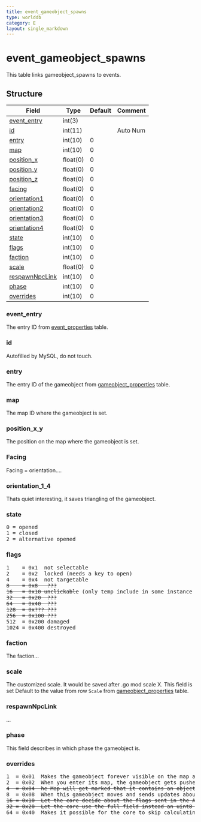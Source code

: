```yaml
---
title: event_gameobject_spawns
type: worlddb
category: E
layout: single_markdown
---
```


# event_gameobject_spawns
This table links gameobject_spawns to events.

## Structure

Field                                                                                                     | Type     | Default | Comment 
--------------------------------------------------------------------------------------------------------- | -------- | ------- | --------
[event_entry](#event_entry)             | int(3)   |        
[id](#id)                               | int(11)  |         | Auto Num
[entry](#entry)                         | int(10)  | 0       |         
[map](#map)                             | int(10)  | 0       |         
[position_x](#position_x_y)             | float(0) | 0       |         
[position_y](#position_x_y)             | float(0) | 0       |         
[position_z](#position_x_y)             | float(0) | 0       |         
[facing](#facing)                       | float(0) | 0       |         
[orientation1](#orientation_1_4)        | float(0) | 0       |         
[orientation2](#orientation_1_4)        | float(0) | 0       |         
[orientation3](#orientation_1_4)        | float(0) | 0       |         
[orientation4](#orientation_1_4)        | float(0) | 0       |         
[state](#state)                         | int(10)  | 0       |         
[flags](#flags)                         | int(10)  | 0       |         
[faction](#faction)                     | int(10)  | 0       |         
[scale](#scale)                         | float(0) | 0       |         
[respawnNpcLink](#respawnNpcLink)       | int(10)  | 0       |         
[phase](#phase)                         | int(10)  | 0       |         
[overrides](#overrides)                 | int(10)  | 0       |         

### event_entry

The entry ID from [event_properties](/Wiki/database/world/event_properties/ "Event properties") table.

### id

Autofilled by MySQL, do not touch.

### entry

The entry ID of the gameobject from [gameobject_properties](/Wiki/database/world/gameobject_properties/ "Gameobject properties") table.

### map

The map ID where the gameobject is set.

### position_x_y

The position on the map where the gameobject is set.

### Facing

Facing = orientation....

### orientation_1_4

Thats quiet interesting, it saves triangling of the gameobject.

### state

<pre>
0 = opened
1 = closed
2 = alternative opened
</pre>

### flags

<pre>
1    = 0x1  not selectable
2    = 0x2  locked (needs a key to open)
4    = 0x4  not targetable
<strike>8    = 0x8  &nbsp;???</strike>
<strike>16   = 0x10 unclickable</strike> (only temp include in some instance scripts, not implemented yet)
<strike>32   = 0x20 &nbsp;???</strike>
<strike>64   = 0x40 &nbsp;???</strike>
<strike>128  = 0x???&nbsp;???</strike>
<strike>256  = 0x100&nbsp;???</strike>
512  = 0x200 damaged
1024 = 0x400 destroyed
</pre>

### faction

The faction...

### scale

The customized scale. It would be saved after .go mod scale X. This field is set Default to the value from row `Scale` from [gameobject_properties](/Wiki/database/world/gameobject_properties/ "Gameobject properties") table.

### respawnNpcLink

...

### phase

This field describes in which phase the gameobject is.

### overrides

<pre>
1  = 0x01  Makes the gameobject forever visible on the map after you saw it at least once.
2  = 0x02  When you enter its map, the gameobject gets pushed to you no matter how far it is (but only for players).
<strike>4  = 0x04  he Map will get marked that it contains an object like this.</strike>
8  = 0x08  When this gameobject moves and sends updates about it's position, do so in the second range - MapMgr::ChangeObjectLocation, +/- 6 units wide instead of +/- 1.
<strike>16 = 0x10  Let the core decide about the flags sent in the A9 - example: 252 instead of 352 for Deeprun Tram.</strike>
<strike>32 = 0x20  Let the core use the full field instead an uint8 in GAMEOBJECT_BYTES_1, if the database creator knows what to do with it.</strike>
64 = 0x40  Makes it possible for the core to skip calculating these fields and use whatever was specified in the spawn.
</pre>